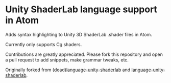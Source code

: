 # Unity ShaderLab language support in Atom

Adds syntax highlighting to Unity 3D ShaderLab .shader files in Atom.

Currently only supports Cg shaders.

Contributions are greatly appreciated. Please fork this repository and open a
pull request to add snippets, make grammar tweaks, etc.

Originally forked from
(dead)[language-unity-shaderlab](https://github.com/teddybradford/language-unity-shaderlab) and [language-unity-shaderlab](https://github.com/khakionion/language-unity-shaderlab).
